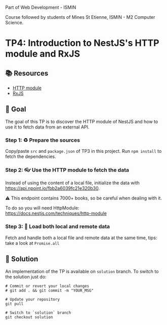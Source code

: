 Part of Web Development - ISMIN

Course followed by students of Mines St Etienne, ISMIN - M2 Computer Science.

# TP4: Introduction to NestJS's HTTP module and RxJS

## 📚 Resources

- [HTTP module](https://docs.nestjs.com/techniques/http-module)
- [RxJS](https://rxjs.dev/)

## 📝 Goal

The goal of this TP is to discover the HTTP module of NestJS and how to use it to fetch data from an external API.

### Step 1: ♻️ Prepare the sources

Copy/paste `src` and `package.json` of TP3 in this project. Run `npm install` to fetch the dependencies.

### Step 2: 👓 Use the HTTP module to fetch the data

Instead of using the content of a local file, initialize the data with https://api.npoint.io/fbb2a6039fc21e320b30.

⚠️ This endpoint contains 7000+ books, so be careful when dealing with it.

To do so you will need HttpModule: https://docs.nestjs.com/techniques/http-module

### Step 3: 🔀 Load both local and remote data

Fetch and handle both a local file and remote data at the same time, tips: take a look at `Promise.all`

## 🔑 Solution

An implementation of the TP is available on `solution` branch. To switch to the solution just do:

```
# Commit or revert your local changes
# git add . && git commit -m "YOUR_MSG" 

# Update your repository
git pull

# Switch to `solution` branch
git checkout solution
```
